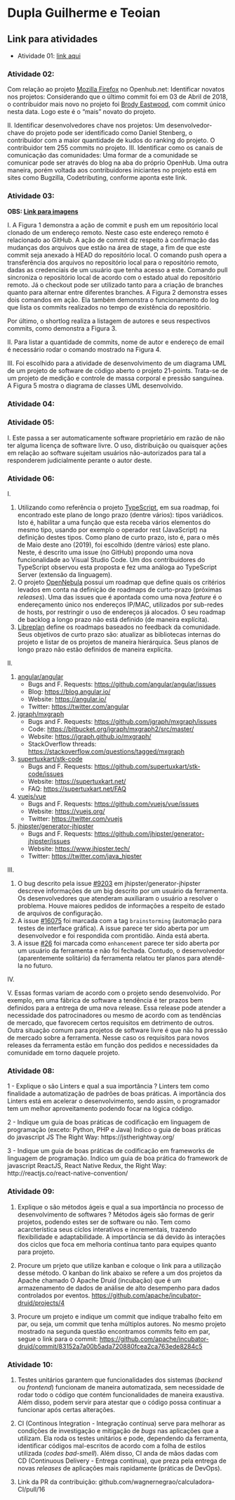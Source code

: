 # Dupla Guilherme e Teoian

## Link para atividades

- Atividade 01: [link aqui](https://drive.google.com/open?id=1cjHnFoXVHb7UbvDrck4ZbaOVXGF_T_wI)

### Atividade 02:
Com relação ao projeto [Mozilla Firefox](https://www.openhub.net/p/firefox) no Openhub.net:
Identificar novatos nos projetos:
    Considerando que o último commit foi em 03 de Abril de 2018, o contribuidor mais novo no projeto foi [Brody Eastwood](https://www.openhub.net/p/firefox/contributors/40803430336), com commit único nesta data. Logo este é o “mais” novato do projeto.

II. Identificar desenvolvedores chave nos projetos:
    Um desenvolvedor-chave do projeto pode ser identificado como Daniel Stenberg, o contribuidor com a maior quantidade de kudos do ranking do projeto. O contribuidor tem 255 commits no projeto.
III. Identificar como os canais de comunicação das comunidades:
    Uma formar de a comunidade se comunicar pode ser através do blog na aba do próprio OpenHub. Uma outra maneira, porém voltada aos contribuidores iniciantes no projeto está em sites como Bugzilla, Codetributing, conforme aponta este link.


### Atividade 03:
  **OBS: [Link para imagens](https://docs.google.com/document/d/1P-b3r7ynzZlk_wh9SWPyugsN2rOZ-VO5r4nDoXxDeVs/edit?usp=sharing)**
   <p>I. A Figura 1 demonstra a ação de commit e push em um repositório local clonado de um endereço remoto. Neste caso este endereço remoto é relacionado ao GitHub.
    A ação de commit diz respeito à confirmação das mudanças dos arquivos que estão na área de stage, a fim de que este commit seja anexado à HEAD do repositório local.
    O comando push opera a transferência dos arquivos no repositório local para o repositório remoto, dadas as credenciais de um usuário que tenha acesso a este.
    Comando pull sincroniza o repositório local de acordo com o estado atual do repositório remoto. Já o checkout pode ser utilizado tanto para a criação de branches quanto para alternar entre diferentes branches. A Figura 2 demonstra esses dois comandos em ação. Ela também demonstra o funcionamento do log que lista os commits realizados no tempo de existência do repositório.</p>
    <p>Por último, o shortlog realiza a listagem de autores e seus respectivos commits, como demonstra a Figura 3.</p>
    <p>II. Para listar a quantidade de commits, nome de autor e endereço de email é necessário rodar o comando mostrado na Figura 4.</p>
    <p>III. Foi escolhido para a atividade de desenvolvimento de um diagrama UML de um projeto de software de código aberto o projeto 21-points. Trata-se de um projeto de medição e controle de massa corporal e pressão sanguínea. A Figura 5 mostra o diagrama de classes UML desenvolvido.</p>
    
### Atividade 04:

### Atividade 05:
I. Este passa a ser automaticamente software proprietário em razão de não ter alguma licença de software livre. O uso, distribuição ou quaisquer ações em relação ao software sujeitam usuários não-autorizados para tal a responderem judicialmente perante o autor deste.


### Atividade 06:
I. 
  1. Utilizando como referência o projeto [TypeScript](https://github.com/Microsoft/TypeScript/wiki/Roadmap), em sua roadmap, foi encontrado este plano de longo prazo (dentre vários): tipos variádicos. Isto é, habilitar a uma função que esta receba vários elementos do mesmo tipo, usando por exemplo o operador rest (JavaScript) na definição destes tipos. Como plano de curto prazo, isto é, para o mês de Maio deste ano (2019), foi escolhido (dentre vários) este plano. Neste, é descrito uma issue (no GitHub) propondo uma nova funcionalidade ao Visual Studio Code. Um dos contribuidores do TypeScript observou esta proposta e fez uma análoga ao TypeScript Server (extensão da linguagem).
  2. O projeto [OpenNebula](https://opennebula.org/roadmap/) possui um roadmap que define quais os critérios levados em conta na definição de roadmaps de curto-prazo (próximas *releases*). Uma das issues que é apontada como uma nova *feature* é o endereçamento único nos endereços IP/MAC, utilizados por sub-redes de hosts, por restringir o uso de endereços já alocados. O seu roadmap de backlog a longo prazo não está definido (de maneira explícita).
  3. [Libreplan](http://www.libreplan.org/open-source/roadmap/) define os roadmaps baseados no feedback da comunidade. Seus objetivos de curto prazo são: atualizar as bibliotecas internas do projeto e listar de os projetos de maneira hierárquica. Seus planos de longo prazo não estão definidos de maneira explícita.

II. 
  1. [angular/angular](https://github.com/angular/angular/)
     - Bugs and F. Requests: https://github.com/angular/angular/issues
     - Blog: https://blog.angular.io/
     - Website: https://angular.io/
     - Twitter: https://twitter.com/angular
  2. [jgraph/mxgraph](https://github.com/jgraph/mxgraph)
     - Bugs and F. Requests: https://github.com/jgraph/mxgraph/issues
     - Code: https://bitbucket.org/jgraph/mxgraph2/src/master/
     - Website: https://jgraph.github.io/mxgraph/
     - StackOverflow threads: https://stackoverflow.com/questions/tagged/mxgraph
  3. [supertuxkart/stk-code](https://github.com/supertuxkart/stk-code)
     - Bugs and F. Requests: https://github.com/supertuxkart/stk-code/issues
     - Website: https://supertuxkart.net/
     - FAQ: https://supertuxkart.net/FAQ
  4. [vuejs/vue](https://github.com/vuejs/vue)
     - Bugs and F. Requests: https://github.com/vuejs/vue/issues
     - Website: https://vuejs.org/
     - Twitter: https://twitter.com/vuejs
  5. [jhipster/generator-jhipster](https://github.com/jhipster/generator-jhipster)
     - Bugs and F. Requests: https://github.com/jhipster/generator-jhipster/issues
     - Website: https://www.jhipster.tech/
     - Twitter: https://twitter.com/java_hipster
     
III.
   1. O bug descrito pela issue [#9203](https://github.com/jhipster/generator-jhipster/issues/9203) em jhipster/generator-jhipster descreve informações de um big descrito por um usuário da ferramenta. Os desenvolvedores que atenderam auxiliaram o usuário a resolver o problema. Houve maiores pedidos de informações a respeito de estado de arquivos de configuração.
   2. A issue [#16075](https://github.com/bitcoin/bitcoin/issues/16075) foi marcada com a tag `brainstorming` (automação para testes de interface gráfica). A issue parece ter sido aberta por um desenvolvedor e foi respondida com prontidão. Ainda está aberta.
   3. A issue [#26](https://github.com/skanaar/nomnoml/issues/26) foi marcada como `enhancement` parece ter sido aberta por um usuário da ferramenta e não foi fechada. Contudo, o desenvolvedor (aparentemente solitário) da ferramenta relatou ter planos para atendê-la no futuro.
   
IV.

V. Essas formas variam de acordo com o projeto sendo desenvolvido. Por exemplo, em uma fábrica de software a tendência é ter prazos bem definidos para a entrega de uma nova release. Essa release pode atender a necessidade dos patrocinadores ou mesmo de acordo com as tendências de mercado, que favorecem certos requisitos em detrimento de outros.
    Outra situação comum para projetos de software livre é que não há pressão de mercado sobre a ferramenta. Nesse caso os requisitos para novos releases da ferramenta estão em função dos pedidos e necessidades da comunidade em torno daquele projeto.
  
### Atividade 08:
<p>1 - Explique o são Linters e qual a sua importância ?
Linters tem como finalidade a automatização de padrões de boas práticas.
A importância dos Linters está em acelerar o desenvolvimento, sendo assim, o programador tem um melhor aproveitamento podendo focar na lógica código.</p>

<p>2 - Indique um guia de boas práticas de codificação em linguagem de programação (exceto: Python, PHP e Java)
Indico o guia de boas práticas do javascript JS The Right Way: https://jstherightway.org/ </p>

<p>3 - Indique um guia de boas práticas de codificação em frameworks de linguagem de programação.
Indico um guia de boa prática do framework de javascript ReactJS, React Native Redux, the Right Way: http://reactjs.co/react-native-convention/</p>

### Atividade 09: 

1. Explique o são métodos ágeis e qual a sua importância no processo de desenvolvimento de softwares ?
Métodos ágeis são formas de gerir projetos, podendo estes ser de software ou não. Tem como acarcterística seus cíclos interatívos e incrementais, trazendo flexibilidade e adaptabilidade. A importância se dá devido às interações dos ciclos que foca em melhoria contínua tanto para equipes quanto para projeto.

2. Procure um prjeto que utilize kanban e coloque o link para a utilização desse método.
O kanban do link abaixo se refere a um dos projetos da Apache chamado O Apache Druid (incubação) que é um armazenamento de dados de análise de alto desempenho para dados controlados por eventos.
https://github.com/apache/incubator-druid/projects/4

3. Procure um projeto e indique um commit que indique trabalho feito em par, ou seja, um commit que tenha múltiplos autores.
No mesmo projeto mostrado na segunda questão encontramos commits feito em par, segue o link para o commit: https://github.com/apache/incubator-druid/commit/83152a7a00b5ada720880fcea2ca763ede8284c5

### Atividade 10:

1. Testes unitários garantem que funcionalidades dos sistemas (_backend_ ou _frontend_) funcionam de maneira automatizada, sem necessidade de rodar todo o código que contém funcionalidades de maneira exaustiva. Além disso, podem servir para atestar que o código possa continuar a funcionar após certas alterações.

2. CI (Continous Integration - Integração contínua) serve para melhorar as condições de investigação e mitigação de _bugs_ nas aplicações que a utilizam. Ela roda os testes unitários e pode, dependendo da ferramenta, identificar códigos mal-escritos de acordo com a folha de estilos utilizada (_codes bad-smell_).
    Além disso, CI anda de mãos dadas com CD (Continuous Delivery - Entrega contínua), que preza pela entrega de novas _releases_ de aplicações mais rapidamente (práticas de DevOps).

3. Link da PR da contribuição: github.com/wagnernegrao/calculadora-CI/pull/16

